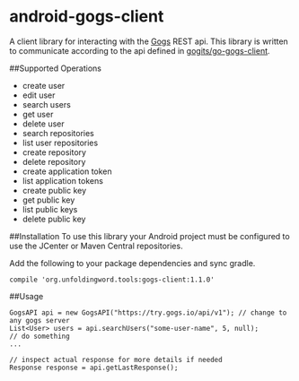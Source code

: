 # android-gogs-client
A client library for interacting with the [Gogs](https://gogs.io) REST api. This library is written to communicate according to the api defined in [gogits/go-gogs-client](https://github.com/gogits/go-gogs-client/wiki).

##Supported Operations
* create user
* edit user
* search users
* get user
* delete user
* search repositories
* list user repositories
* create repository
* delete repository
* create application token
* list application tokens
* create public key
* get public key
* list public keys
* delete public key

##Installation
To use this library your Android project must be configured to use the JCenter or Maven Central repositories.

Add the following to your package dependencies and sync gradle.
```
compile 'org.unfoldingword.tools:gogs-client:1.1.0'
```

##Usage
```
GogsAPI api = new GogsAPI("https://try.gogs.io/api/v1"); // change to any gogs server
List<User> users = api.searchUsers("some-user-name", 5, null);
// do something
... 

// inspect actual response for more details if needed
Response response = api.getLastResponse();
```
